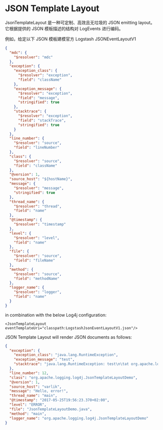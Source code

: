 # JSON Template Layout

JsonTemplateLayout 是一种可定制、高效且无垃圾的 JSON  emitting layout。它根据提供的 JSON 模板描述的结构对 LogEvents 进行编码。

例如，给定以下 JSON 模板建模官方 Logstash JSONEventLayoutV1

```json
{
  "mdc": {
    "$resolver": "mdc"
  },
  "exception": {
    "exception_class": {
      "$resolver": "exception",
      "field": "className"
    },
    "exception_message": {
      "$resolver": "exception",
      "field": "message",
      "stringified": true
    },
    "stacktrace": {
      "$resolver": "exception",
      "field": "stackTrace",
      "stringified": true
    }
  },
  "line_number": {
    "$resolver": "source",
    "field": "lineNumber"
  },
  "class": {
    "$resolver": "source",
    "field": "className"
  },
  "@version": 1,
  "source_host": "${hostName}",
  "message": {
    "$resolver": "message",
    "stringified": true
  },
  "thread_name": {
    "$resolver": "thread",
    "field": "name"
  },
  "@timestamp": {
    "$resolver": "timestamp"
  },
  "level": {
    "$resolver": "level",
    "field": "name"
  },
  "file": {
    "$resolver": "source",
    "field": "fileName"
  },
  "method": {
    "$resolver": "source",
    "field": "methodName"
  },
  "logger_name": {
    "$resolver": "logger",
    "field": "name"
  }
}
```

in combination with the below Log4j configuration:

```
<JsonTemplateLayout eventTemplateUri="classpath:LogstashJsonEventLayoutV1.json"/>

```

JSON Template Layout will render JSON documents as follows:

```json
{
  "exception": {
    "exception_class": "java.lang.RuntimeException",
    "exception_message": "test",
    "stacktrace": "java.lang.RuntimeException: test\n\tat org.apache.logging.log4j.JsonTemplateLayoutDemo.main(JsonTemplateLayoutDemo.java:11)\n"
  },
  "line_number": 12,
  "class": "org.apache.logging.log4j.JsonTemplateLayoutDemo",
  "@version": 1,
  "source_host": "varlik",
  "message": "Hello, error!",
  "thread_name": "main",
  "@timestamp": "2017-05-25T19:56:23.370+02:00",
  "level": "ERROR",
  "file": "JsonTemplateLayoutDemo.java",
  "method": "main",
  "logger_name": "org.apache.logging.log4j.JsonTemplateLayoutDemo"
}
```

# 